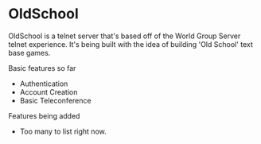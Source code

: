 # OldSchool

OldSchool is a telnet server that's based off of the World Group Server telnet experience.  It's being built with the idea of building 'Old School' text base games.  

Basic features so far

  - Authentication
  - Account Creation
  - Basic Teleconference

Features being added
 - Too many to list right now.  